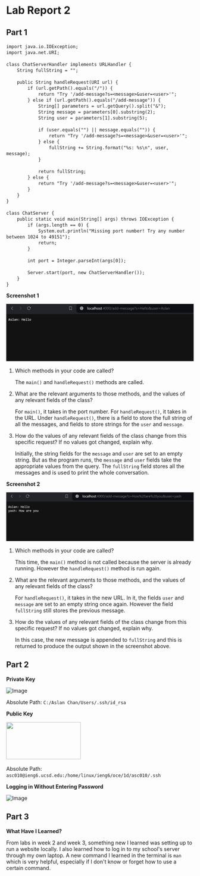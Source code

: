 # **Lab Report 2**

## **Part 1**

```
import java.io.IOException;
import java.net.URI;

class ChatServerHandler implements URLHandler {
    String fullString = "";

    public String handleRequest(URI url) {
        if (url.getPath().equals("/")) {
            return "Try '/add-message?s=<message>&user=<user>'";
        } else if (url.getPath().equals("/add-message")) {
            String[] parameters = url.getQuery().split("&");
            String message = parameters[0].substring(2);
            String user = parameters[1].substring(5);

            if (user.equals("") || message.equals("")) {
                return "Try '/add-message?s=<message>&user=<user>'";
            } else {
                fullString += String.format("%s: %s\n", user, message);
            }

            return fullString;
        } else {
            return "Try '/add-message?s=<message>&user=<user>'";
        }
    }
}

class ChatServer {
    public static void main(String[] args) throws IOException {
        if (args.length == 0) {
            System.out.println("Missing port number! Try any number between 1024 to 49151");
            return;
        }

        int port = Integer.parseInt(args[0]);

        Server.start(port, new ChatServerHandler());
    }
}
```

**Screenshot 1**

![Image](/lab_report_2_ss1.png)

1. Which methods in your code are called?
 
   The `main()` and `handleRequest()` methods are called.

2. What are the relevant arguments to those methods, and the values of any relevant fields of the class?

   For `main()`, it takes in the port number. For `handleRequest()`, it takes in the URL. Under `handleRequest()`, there is a field to store the full string of all the messages, and fields to store strings for the `user` and `message`.

3. How do the values of any relevant fields of the class change from this specific request? If no values got changed, explain why.

   Initially, the string fields for the `message` and `user` are set to an empty string. But as the program runs, the `message` and `user` fields take the appropriate values from the query. The `fullString` field stores all the messages and is used to print the whole conversation.

**Screenshot 2**

![Image](/lab_report_2_ss2.png)

1. Which methods in your code are called?
 
   This time, the `main()` method is not called because the server is already running. However the `handleRequest()` method is run again.

2. What are the relevant arguments to those methods, and the values of any relevant fields of the class?

   For `handleRequest()`, it takes in the new URL. In it, the fields `user` and `message` are set to an empty string once again. However the field `fullString` still stores the previous message.

3. How do the values of any relevant fields of the class change from this specific request? If no values got changed, explain why.

   In this case, the new message is appended to `fullString` and this is returned to produce the output shown in the screenshot above.

## **Part 2**

**Private Key**

![Image](/lab_report_2_ss3.png)

Absolute Path: `C:/Aslan Chan/Users/.ssh/id_rsa`

**Public Key**

<img src="/lab_report2_ss4.png" width="200" height="100">

Absolute Path: `asc010@ieng6.ucsd.edu:/home/linux/ieng6/oce/1d/asc010/.ssh`

**Logging in Without Entering Password**

![Image](/lab_report_2_ss5.png)

## **Part 3**

**What Have I Learned?**

From labs in week 2 and week 3, something new I learned was setting up to run a website locally. I also learned how to log in to my school's server through my own laptop. A new command I learned in the terminal is `man` which is very helpful, especially if I don't know or forget how to use a certain command. 
